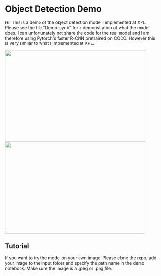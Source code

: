 # Object Detection Demo
Hi! This is a demo of the object detection model I implemented at XPL. Please see the file "Demo.ipynb" for a demonstration of what the model does. I can unfortunately not share the code for the real model and I am therefore using Pytorch's faster R-CNN pretrained on COCO. However this is very similar to what I implemented at XPL. 

<p float="left">
  <img src="https://user-images.githubusercontent.com/79469939/135309068-ed983ec9-469c-4f58-b958-fa46e514ae2c.png" width="460" height = "300"/>
  <img src="https://user-images.githubusercontent.com/79469939/135309198-c15d8377-ccb7-4bd3-9560-92375afc1086.png" width="460" height = "300"/>
</p>

## Tutorial
If you want to try the model on your own image. Please clone the repo, add your image to the input folder and specify the path name in the demo notebook. Make sure the image is a .jpeg or .png file.
